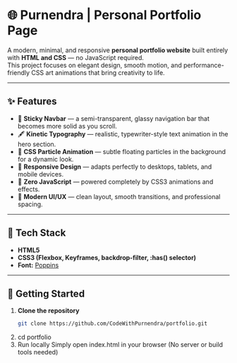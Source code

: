 # 🌐 Purnendra | Personal Portfolio Page

A modern, minimal, and responsive **personal portfolio website** built entirely with **HTML and CSS** — no JavaScript required.  
This project focuses on elegant design, smooth motion, and performance-friendly CSS art animations that bring creativity to life.

---

## ✨ Features

- 🧭 **Sticky Navbar** — a semi-transparent, glassy navigation bar that becomes more solid as you scroll.  
- 🖋️ **Kinetic Typography** — realistic, typewriter-style text animation in the hero section.  
- 🌌 **CSS Particle Animation** — subtle floating particles in the background for a dynamic look.  
- 💎 **Responsive Design** — adapts perfectly to desktops, tablets, and mobile devices.  
- 🧩 **Zero JavaScript** — powered completely by CSS3 animations and effects.  
- 🎨 **Modern UI/UX** — clean layout, smooth transitions, and professional spacing.

---

## 🧱 Tech Stack

- **HTML5**
- **CSS3 (Flexbox, Keyframes, backdrop-filter, :has() selector)**  
- **Font:** [Poppins](https://fonts.google.com/specimen/Poppins)

---

## 🚀 Getting Started

1. **Clone the repository**
   ```bash
   git clone https://github.com/CodeWithPurnendra/portfolio.git
   
2. cd portfolio
3. Run locally
Simply open index.html in your browser
(No server or build tools needed)
